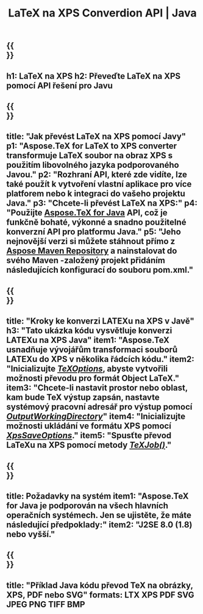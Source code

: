 ﻿---
translation: true
template: /_templates/_conversion-child-java.md
title: LaTeX na XPS Converdion API | Java
description: Funkce převodu LaTeX na XPS. Integrujte tuto místní knihovnu Java do svého projektu nebo použijte multiplatformní aplikace pro převod LaTeXu na XPS.
keywords: latex to xps api java, latex2xps integrovat
url: /java/conversion/latex-to-xps/
family: tex
platformtag: java
feature: conversion
informat: LATEX
outformat: XPS
otherformats: PNG JPEG TIFF BMP PDF SVG
---

{{<section banner>}}
---
h1: LaTeX na XPS
h2: Převeďte LaTeX na XPS pomocí API řešení pro Javu
---

{{<section overview>}}
---
title: "Jak převést LaTeX na XPS pomocí Javy"
p1: "Aspose.TeX for LaTeX to XPS converter transformuje LaTeX soubor na obraz XPS s použitím libovolného jazyka podporovaného Javou."
p2: "Rozhraní API, které zde vidíte, lze také použít k vytvoření vlastní aplikace pro více platforem nebo k integraci do vašeho projektu Java."
p3: "Chcete-li převést LaTeX na XPS:"
p4: "Použijte [Aspose.TeX for Java](https://products.aspose.com/tex/java) API, což je funkčně bohaté, výkonné a snadno použitelné konverzní API pro platformu Java."
p5: "Jeho nejnovější verzi si můžete stáhnout přímo z [Aspose Maven Repository](https://repository.aspose.com/tex/) a nainstalovat do svého Maven -založený projekt přidáním následujících konfigurací do souboru pom.xml."
---

{{<section feature1>}}
---
title: "Kroky ke konverzi LATEXu na XPS v Javě"
h3: "Tato ukázka kódu vysvětluje konverzi LATEXu na XPS Java"
item1: "Aspose.TeX usnadňuje vývojářům transformaci souborů LATEXu do XPS v několika řádcích kódu."
item2: "Inicializujte [*TeXOptions*](https://reference.aspose.com/tex/java/com.aspose.tex/TeXOptions), abyste vytvořili možnosti převodu pro formát Object LaTeX."
item3: "Chcete-li nastavit prostor nebo oblast, kam bude TeX výstup zapsán, nastavte systémový pracovní adresář pro výstup pomocí [*OutputWorkingDirectory*](https://reference.aspose.com/tex/java/com.aspose.tex/TeXOptions#getOutputWorkingDirectory--)"
item4: "Inicializujte možnosti ukládání ve formátu XPS pomocí [*XpsSaveOptions*](https://reference.aspose.com/tex/java/com.aspose.tex.rendering/XpsSaveOptions)."
item5: "Spusťte převod LaTeXu na XPS pomocí metody [*TeXJob()*](https://reference.aspose.com/tex/java/com.aspose.tex/TeXJob)."
---

{{<section feature2>}}
---
title: Požadavky na systém
item1: "Aspose.TeX for Java je podporován na všech hlavních operačních systémech. Jen se ujistěte, že máte následující předpoklady:"
item2: "J2SE 8.0 (1.8) nebo vyšší."
---

{{<section widget>}}
---
title: "Příklad Java kódu převod TeX na obrázky, XPS, PDF nebo SVG"
formats: LTX XPS PDF SVG JPEG PNG TIFF BMP
---